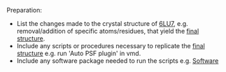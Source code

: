 Preparation:
- List the changes made to the crystal structure of [6LU7](Initial/16lu7.rcsb.pdb), e.g. removal/addition of specific atoms/residues, that yield the [final structure](Final.6lu7.autopsf.pdb).
- Include any scripts or procedures necessary to replicate the [final structure](Final.6lu7.autopsf.pdb) e.g. run 'Auto PSF plugin' in vmd.
- Include any software package needed to run the scripts e.g. [Software](Software.md)
